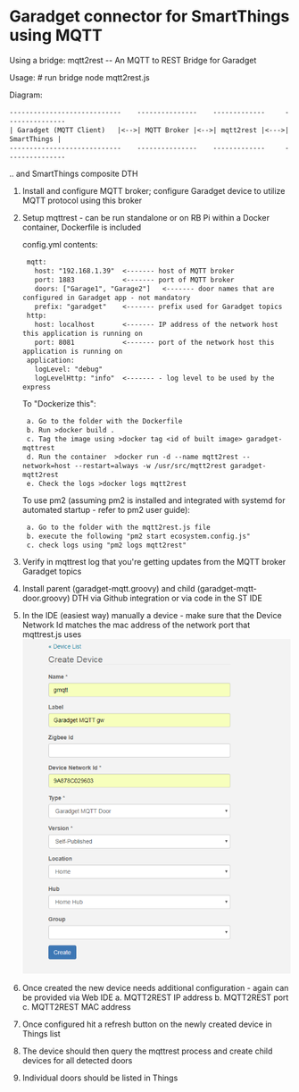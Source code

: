 # Garadget connector for SmartThings using MQTT

Using a bridge:
mqtt2rest -- An MQTT to REST Bridge for Garadget


Usage:
    # run bridge
    node mqtt2rest.js

Diagram:

    ----------------------------    ---------------    -------------     ---------------
    | Garadget (MQTT Client)   |<-->| MQTT Broker |<-->| mqtt2rest |<--->| SmartThings |
    ----------------------------    ---------------    -------------     ---------------

.. and SmartThings composite DTH

1. Install and configure MQTT broker; configure Garadget device to utilize MQTT protocol using this broker
2. Setup mqttrest - can be run standalone or on RB Pi within a Docker container, Dockerfile is included

    config.yml contents:
    
        mqtt:
          host: "192.168.1.39"  <------- host of MQTT broker
          port: 1883            <------- port of MQTT broker
          doors: ["Garage1", "Garage2"]   <------- door names that are configured in Garadget app - not mandatory
          prefix: "garadget"    <------- prefix used for Garadget topics
        http:
          host: localhost       <------- IP address of the network host this application is running on
          port: 8081            <------- port of the network host this application is running on
        application:
          logLevel: "debug"
          logLevelHttp: "info"  <------- - log level to be used by the express

    To "Dockerize this":
    
        a. Go to the folder with the Dockerfile
        b. Run >docker build .
        c. Tag the image using >docker tag <id of built image> garadget-mqttrest
        d. Run the container  >docker run -d --name mqtt2rest --network=host --restart=always -w /usr/src/mqtt2rest garadget-mqtt2rest
        e. Check the logs >docker logs mqtt2rest
    To use pm2 (assuming pm2 is installed and integrated with systemd for automated startup - refer to pm2 user guide):
    
        a. Go to the folder with the mqtt2rest.js file
        b. execute the following "pm2 start ecosystem.config.js"
        c. check logs using "pm2 logs mqtt2rest"
3. Verify in mqttrest log that you're getting updates from the MQTT broker Garadget topics
4. Install parent (garadget-mqtt.groovy) and child (garadget-mqtt-door.groovy) DTH via Github integration or via code in the ST IDE
4. In the IDE (easiest way) manually a device - make sure that the Device Network Id matches the mac address of the network port
that mqttrest.js uses
![alt text](https://github.com/thecrazymonkey/Garadget-mqtt/blob/master/pics/dthcreate.png)
5. Once created the new device needs additional configuration - again can be provided via Web IDE
    a. MQTT2REST IP address
    b. MQTT2REST port
    c. MQTT2REST MAC address
6. Once configured hit a refresh button on the newly created device in Things list
7. The device should then query the mqttrest process and create child devices for all detected doors
8. Individual doors should be listed in Things

